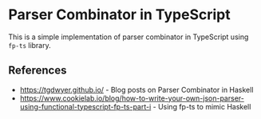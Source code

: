 # Parser Combinator in TypeScript

This is a simple implementation of parser combinator in TypeScript using `fp-ts` library.

## References

- https://tgdwyer.github.io/ - Blog posts on Parser Combinator in Haskell
- https://www.cookielab.io/blog/how-to-write-your-own-json-parser-using-functional-typescript-fp-ts-part-i - Using fp-ts to mimic Haskell
